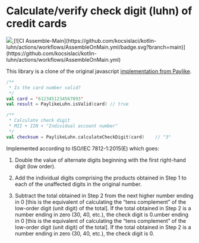 # Calculate/verify check digit (luhn) of credit cards

<a href="https://jitpack.io/#paylike/kotlin_luhn" target="_blank">
    <img src="https://jitpack.io/v/paylike/kotlin_luhn.svg" />
</a>
[![CI Assemble-Main](https://github.com/kocsislaci/kotlin-luhn/actions/workflows/AssembleOnMain.yml/badge.svg?branch=main)](https://github.com/kocsislaci/kotlin-luhn/actions/workflows/AssembleOnMain.yml)

This library is a clone of the original javascript [implementation from Paylike](https://github.com/paylike/luhn).
```kotlin
/**
 * Is the card number valid?
 */
val card = '6123451234567893'
val result = PaylikeLuhn.isValid(card) // true

/**
 * Calculate check digit
 * MII + IIN + "Individual account number"
 */
val checksum = PaylikeLuhn.calculateCheckDigit(card)	// "3"
```

Implemented according to ISO/IEC 7812-1:2015(E) which goes:

1. Double the value of alternate digits beginning with the first right-hand
   digit (low order).

2. Add the individual digits comprising the products obtained in Step 1 to
   each of the unaffected digits in the original number.

3. Subtract the total obtained in Step 2 from the next higher number ending in
   0 [this is the equivalent of calculating the “tens complement” of the
   low-order digit (unit digit) of the total]. If the total obtained in Step 2
   is a number ending in zero (30, 40, etc.), the check digit is 0.umber ending in 0 [this is the equivalent of calculating the “tens complement” of the low-order digit (unit digit) of the total]. If the total obtained in Step 2 is a number ending in zero (30, 40, etc.), the check digit is 0.
